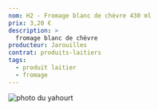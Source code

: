 ```yaml
---
nom: H2 - Fromage blanc de chèvre 430 ml
prix: 3,20 €
description: >
  fromage blanc de chèvre
producteur: Jarouilles
contrat: produits-laitiers
tags: 
  - produit laitier
  - fromage
---
```


![photo du yahourt](./media/fromage-blanc.jpg)